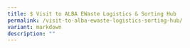 ```yaml
---
title: $ Visit to ALBA EWaste Logistics & Sorting Hub
permalink: /visit-to-alba-ewaste-logistics-sorting-hub/
variant: markdown
description: ""
---
```

